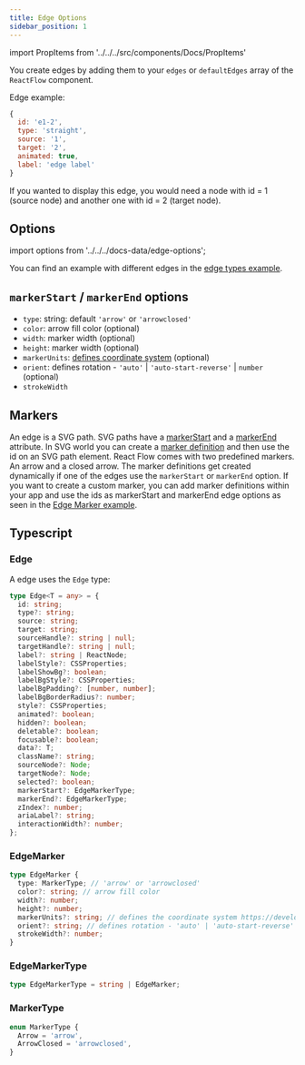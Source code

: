 ```yaml
---
title: Edge Options
sidebar_position: 1
---
```


import PropItems from '../../../src/components/Docs/PropItems'

You create edges by adding them to your `edges` or `defaultEdges` array of the `ReactFlow` component.

Edge example:

```js
{
  id: 'e1-2',
  type: 'straight',
  source: '1',
  target: '2',
  animated: true,
  label: 'edge label'
}
```

If you wanted to display this edge, you would need a node with id = 1 (source node) and another one with id = 2 (target node).

## Options

import options from '../../../docs-data/edge-options';

<PropItems props={options} />

<div style={{ marginBottom: 20 }} />

You can find an example with different edges in the [edge types example](/docs/examples/edges/edge-types).

## `markerStart` / `markerEnd` options

- `type`: string: default `'arrow'` or `'arrowclosed'`
- `color`: arrow fill color (optional)
- `width`: marker width (optional)
- `height`: marker width (optional)
- `markerUnits`: [defines coordinate system](https://developer.mozilla.org/en-US/docs/Web/SVG/Attribute/markerUnits) (optional)
- `orient`: defines rotation - `'auto'` | `'auto-start-reverse'` | `number` (optional)
- `strokeWidth`

## Markers

An edge is a SVG path. SVG paths have a [markerStart](https://developer.mozilla.org/en-US/docs/Web/SVG/Attribute/marker-start) and a [markerEnd](https://developer.mozilla.org/en-US/docs/Web/SVG/Attribute/marker-end) attribute. In SVG world you can create a [marker definition](https://developer.mozilla.org/en-US/docs/Web/SVG/Attribute/marker-end#example) and then use the id on an SVG path element. React Flow comes with two predefined markers. An arrow and a closed arrow. The marker definitions get created dynamically if one of the edges use the `markerStart` or `markerEnd` option. If you want to create a custom marker, you can add marker definitions within your app and use the ids as markerStart and markerEnd edge options as seen in the [Edge Marker example](/docs/examples/edges/markers/).

## Typescript

### Edge

A edge uses the `Edge` type:

```ts
type Edge<T = any> = {
  id: string;
  type?: string;
  source: string;
  target: string;
  sourceHandle?: string | null;
  targetHandle?: string | null;
  label?: string | ReactNode;
  labelStyle?: CSSProperties;
  labelShowBg?: boolean;
  labelBgStyle?: CSSProperties;
  labelBgPadding?: [number, number];
  labelBgBorderRadius?: number;
  style?: CSSProperties;
  animated?: boolean;
  hidden?: boolean;
  deletable?: boolean;
  focusable?: boolean;
  data?: T;
  className?: string;
  sourceNode?: Node;
  targetNode?: Node;
  selected?: boolean;
  markerStart?: EdgeMarkerType;
  markerEnd?: EdgeMarkerType;
  zIndex?: number;
  ariaLabel?: string;
  interactionWidth?: number;
};
```

### EdgeMarker

```ts
type EdgeMarker {
  type: MarkerType; // 'arrow' or 'arrowclosed'
  color?: string; // arrow fill color
  width?: number;
  height?: number;
  markerUnits?: string; // defines the coordinate system https://developer.mozilla.org/en-US/docs/Web/SVG/Attribute/markerUnits
  orient?: string; // defines rotation - 'auto' | 'auto-start-reverse' | number
  strokeWidth?: number;
}
```

### EdgeMarkerType

```ts
type EdgeMarkerType = string | EdgeMarker;
```

### MarkerType

```ts
enum MarkerType {
  Arrow = 'arrow',
  ArrowClosed = 'arrowclosed',
}
```
